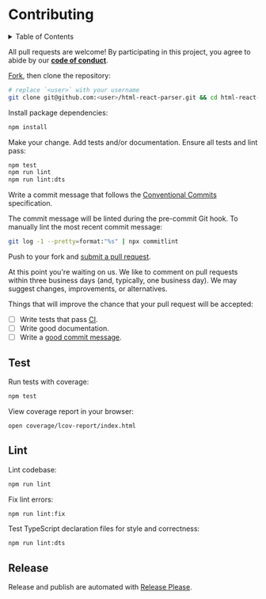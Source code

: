 # Contributing

<details>
<summary>Table of Contents</summary>

- [Test](#test)
- [Lint](#lint)
- [Release](#release)

</details>

All pull requests are welcome! By participating in this project, you
agree to abide by our **[code of conduct]**.

[code of conduct]: https://github.com/remarkablemark/html-react-parser/blob/master/CODE_OF_CONDUCT.md

[Fork], then clone the repository:

[fork]: https://github.com/remarkablemark/html-react-parser/fork

```sh
# replace `<user>` with your username
git clone git@github.com:<user>/html-react-parser.git && cd html-react-parser
```

Install package dependencies:

```sh
npm install
```

Make your change. Add tests and/or documentation. Ensure all tests and lint pass:

```sh
npm test
npm run lint
npm run lint:dts
```

Write a commit message that follows the [Conventional Commits][commit] specification.

The commit message will be linted during the pre-commit Git hook.
To manually lint the most recent commit message:

```sh
git log -1 --pretty=format:"%s" | npx commitlint
```

Push to your fork and [submit a pull request][pr].

[pr]: https://github.com/remarkablemark/html-react-parser/compare/

At this point you're waiting on us. We like to comment on pull requests
within three business days (and, typically, one business day). We may suggest
changes, improvements, or alternatives.

Things that will improve the chance that your pull request will be accepted:

- [ ] Write tests that pass [CI].
- [ ] Write good documentation.
- [ ] Write a [good commit message][commit].

[ci]: https://github.com/remarkablemark/html-react-parser/actions/workflows/build.yml
[commit]: https://www.conventionalcommits.org/

## Test

Run tests with coverage:

```sh
npm test
```

View coverage report in your browser:

```sh
open coverage/lcov-report/index.html
```

## Lint

Lint codebase:

```sh
npm run lint
```

Fix lint errors:

```sh
npm run lint:fix
```

Test TypeScript declaration files for style and correctness:

```sh
npm run lint:dts
```

## Release

Release and publish are automated with [Release Please].

[release please]: https://github.com/googleapis/release-please
